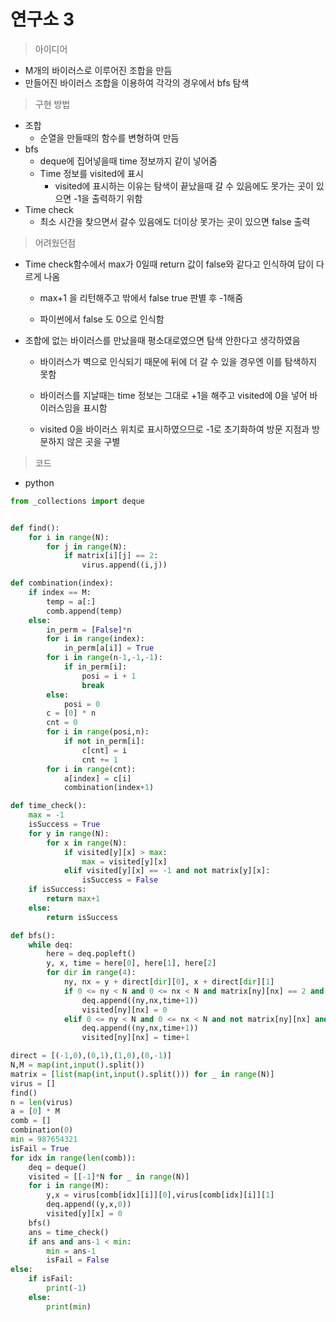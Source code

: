 # 연구소 3

> 아이디어

- M개의 바이러스로 이루어진 조합을 만듬
- 만들어진 바이러스 조합을 이용하여 각각의 경우에서 bfs 탐색



> 구현 방법

- 조합
  - 순열을 만들때의 함수를 변형하여 만듬
- bfs
  - deque에 집어넣을때 time 정보까지 같이 넣어줌
  - Time 정보를 visited에 표시
    - visited에 표시하는 이유는 탐색이 끝났을때 갈 수 있음에도 못가는 곳이 있으면 -1을 출력하기 위함
- Time check
  - 최소 시간을 찾으면서 갈수 있음에도 더이상 못가는 곳이 있으면 false 출력



> 어려웠던점

- Time check함수에서 max가 0일때 return 값이 false와 같다고 인식하여 답이 다르게 나옴

  - max+1 을 리턴해주고 밖에서 false true 판별 후 -1해줌

  - 파이썬에서 false 도 0으로 인식함

- 조합에 없는 바이러스를 만났을때 평소대로였으면 탐색 안한다고 생각하였음

  - 바이러스가 벽으로 인식되기 때문에 뒤에 더 갈 수 있을 경우엔 이를 탐색하지 못함

  - 바이러스를 지날때는 time 정보는 그대로 +1을 해주고 visited에 0을 넣어 바이러스임을 표시함
  - visited 0을 바이러스 위치로 표시하였으므로 -1로 초기화하여 방문 지점과 방문하지 않은 곳을 구별



> 코드

- python

```python
from _collections import deque


def find():
    for i in range(N):
        for j in range(N):
            if matrix[i][j] == 2:
                virus.append((i,j))

def combination(index):
    if index == M:
        temp = a[:]
        comb.append(temp)
    else:
        in_perm = [False]*n
        for i in range(index):
            in_perm[a[i]] = True
        for i in range(n-1,-1,-1):
            if in_perm[i]:
                posi = i + 1
                break
        else:
            posi = 0
        c = [0] * n
        cnt = 0
        for i in range(posi,n):
            if not in_perm[i]:
                c[cnt] = i
                cnt += 1
        for i in range(cnt):
            a[index] = c[i]
            combination(index+1)

def time_check():
    max = -1
    isSuccess = True
    for y in range(N):
        for x in range(N):
            if visited[y][x] > max:
                max = visited[y][x]
            elif visited[y][x] == -1 and not matrix[y][x]:
                isSuccess = False
    if isSuccess:
        return max+1
    else:
        return isSuccess

def bfs():
    while deq:
        here = deq.popleft()
        y, x, time = here[0], here[1], here[2]
        for dir in range(4):
            ny, nx = y + direct[dir][0], x + direct[dir][1]
            if 0 <= ny < N and 0 <= nx < N and matrix[ny][nx] == 2 and visited[ny][nx] == -1:
                deq.append((ny,nx,time+1))
                visited[ny][nx] = 0
            elif 0 <= ny < N and 0 <= nx < N and not matrix[ny][nx] and visited[ny][nx] == -1:
                deq.append((ny,nx,time+1))
                visited[ny][nx] = time+1

direct = [(-1,0),(0,1),(1,0),(0,-1)]
N,M = map(int,input().split())
matrix = [list(map(int,input().split())) for _ in range(N)]
virus = []
find()
n = len(virus)
a = [0] * M
comb = []
combination(0)
min = 987654321
isFail = True
for idx in range(len(comb)):
    deq = deque()
    visited = [[-1]*N for _ in range(N)]
    for i in range(M):
        y,x = virus[comb[idx][i]][0],virus[comb[idx][i]][1]
        deq.append((y,x,0))
        visited[y][x] = 0
    bfs()
    ans = time_check()
    if ans and ans-1 < min:
        min = ans-1
        isFail = False
else:
    if isFail:
        print(-1)
    else:
        print(min)
```

